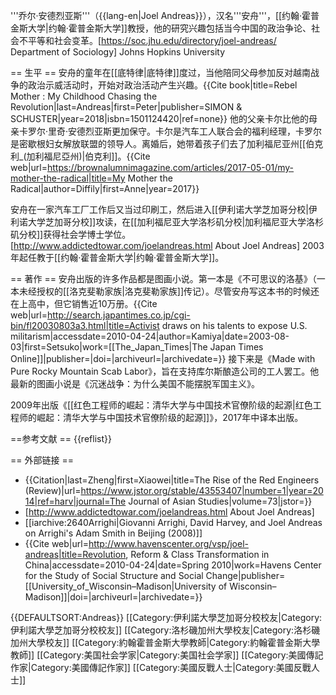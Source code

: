 '''乔尔·安德烈亚斯'''（{{lang-en|Joel Andreas}}），汉名'''安舟'''，[[约翰·霍普金斯大学|约翰·霍普金斯大学]]教授，他的研究兴趣包括当今中国的政治争论、社会不平等和社会变革。<ref>[https://soc.jhu.edu/directory/joel-andreas/ Department of Sociology] Johns Hopkins University</ref>

== 生平 ==
安舟的童年在[[底特律|底特律]]度过，当他陪同父母参加反对越南战争的政治示威活动时，开始对政治活动产生兴趣。<ref>{{Cite book|title=Rebel Mother : My Childhood Chasing the Revolution|last=Andreas|first=Peter|publisher=SIMON & SCHUSTER|year=2018|isbn=1501124420|ref=none}}</ref> 他的父亲卡尔比他的母亲卡罗尔·里奇·安德烈亚斯更加保守。卡尔是汽车工人联合会的福利经理，卡罗尔是密歇根妇女解放联盟的领导人。离婚后，她带着孩子们去了加利福尼亚州[[伯克利_(加利福尼亞州)|伯克利]]。<ref>{{Cite web|url=https://brownalumnimagazine.com/articles/2017-05-01/my-mother-the-radical|title=My Mother the Radical|author=Diffily|first=Anne|year=2017}}</ref>

安舟在一家汽车工厂工作后又当过印刷工，然后进入[[伊利诺大学芝加哥分校|伊利诺大学芝加哥分校]]攻读，在[[加利福尼亚大学洛杉矶分校|加利福尼亚大学洛杉矶分校]]获得社会学博士学位。<ref>[http://www.addictedtowar.com/joelandreas.html About Joel Andreas]</ref> 2003年起任教于[[约翰·霍普金斯大学|约翰·霍普金斯大学]]。

== 著作 ==
安舟出版的许多作品都是图画小说。第一本是《不可思议的洛基》（一本未经授权的[[洛克斐勒家族|洛克斐勒家族]]传记）。尽管安舟写这本书的时候还在上高中，但它销售近10万册。<ref name="JapanTimes">{{Cite web|url=http://search.japantimes.co.jp/cgi-bin/fl20030803a3.html|title=Activist draws on his talents to expose U.S. militarism|accessdate=2010-04-24|author=Kamiya|date=2003-08-03|first=Setsuko|work=[[The_Japan_Times|The Japan Times Online]]|publisher=|doi=|archiveurl=|archivedate=}}</ref> 接下来是《Made with Pure Rocky Mountain Scab Labor》，旨在支持库尔斯酿造公司的工人罢工。他最新的图画小说是《沉迷战争：为什么美国不能摆脱军国主义》。

2009年出版《[[红色工程师的崛起：清华大学与中国技术官僚阶级的起源|红色工程师的崛起：清华大学与中国技术官僚阶级的起源]]》，2017年中译本出版。

==参考文献 ==
{{reflist}}

== 外部链接 ==
* {{Citation|last=Zheng|first=Xiaowei|title=The Rise of the Red Engineers (Review)|url=https://www.jstor.org/stable/43553407|number=1|year=2014|ref=harv|journal=The Journal of Asian Studies|volume=73|jstor=}}
* [http://www.addictedtowar.com/joelandreas.html About Joel Andreas]
* [[iarchive:2640Arrighi|Giovanni Arrighi, David Harvey, and Joel Andreas on Arrighi's Adam Smith in Beijing (2008)]]
* {{Cite web|url=http://www.havenscenter.org/vsp/joel-andreas|title=Revolution, Reform & Class Transformation in China|accessdate=2010-04-24|date=Spring 2010|work=Havens Center for the Study of Social Structure and Social Change|publisher=[[University_of_Wisconsin–Madison|University of Wisconsin–Madison]]|doi=|archiveurl=|archivedate=}}

{{DEFAULTSORT:Andreas}}
[[Category:伊利諾大學芝加哥分校校友|Category:伊利諾大學芝加哥分校校友]]
[[Category:洛杉磯加州大學校友|Category:洛杉磯加州大學校友]]
[[Category:約翰霍普金斯大學教師|Category:約翰霍普金斯大學教師]]
[[Category:美国社会学家|Category:美国社会学家]]
[[Category:美國傳記作家|Category:美國傳記作家]]
[[Category:美國反戰人士|Category:美國反戰人士]]
